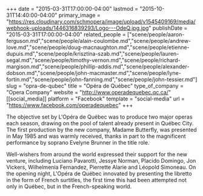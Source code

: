 +++
date = "2015-03-31T17:00:00-04:00"
lastmod = "2015-10-31T14:40:00-04:00"
primary_image = "https://res.cloudinary.com/schmopera/image/upload/v1545409169/media/webhook-uploads/1446316839293/Logo---OdeQ.jpg.jpg"
publishDate = "2015-03-31T17:00:00-04:00"
related_people = ["scene/people/aaron-ferguson.md","scene/people/alain-coulombe.md","scene/people/andrew-love.md","scene/people/doug-macnaughton.md","scene/people/etienne-dupuis.md","scene/people/krisztina-szab.md","scene/people/lauren-segal.md","scene/people/timothy-vernon.md","scene/people/richard-margison.md","scene/people/phillip-addis.md","scene/people/alexander-dobson.md","scene/people/john-macmaster.md","scene/people/lyne-fortin.md","scene/people/john-fanning.md","scene/people/john-tessier.md"]
slug = "opra-de-qubec"
title = "Opéra de Québec"
type_of_company = "Opera Company"
website = "http://www.operadequebec.qc.ca/"
[[social_media]]
platform = "Facebook"
template = "social-media"
url = "https://www.facebook.com/operadequebec"
+++

<p>
	The objective set by L'Opéra de Québec was to produce two major operas each season, drawing on the pool of talent already present in Québec City. The first production by the new company, Madame Butterfly, was presented in May 1985 and was warmly received, thanks in part to the magnificent performance by soprano Evelyne Brunner in the title role.
</p>
<p>
	Well-wishers from around the world expressed their support for the new venture, including Luciano Pavarotti, Jessye Norman, Placido Domingo, Jon Vickers, Wilhelmenia Fernandez, Pierrette Alarie and Léopold Simoneau. On the opening night, L'Opéra de Québec innovated by presenting the libretto in the form of French surtitles, the first time this had been attempted not only in Québec, but in the French-speaking world.
</p>
